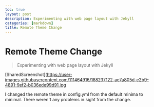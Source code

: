 ```yaml
---
toc: true
layout: post
description: Experimenting with web page layout with Jekyll
categories: [markdown]
title: Remote Theme Change
---
```


# Remote Theme Change
>Experimenting with web page layout with Jekyll

[SharedScreenshot](https://user-images.githubusercontent.com/111464916/188237122-ac7a805d-e2b9-4891-9ef2-b036ede99d91.jpg

I changed the remote theme in config.yml from the default minima to minimal. There weren't any problems in sight from the change. 
